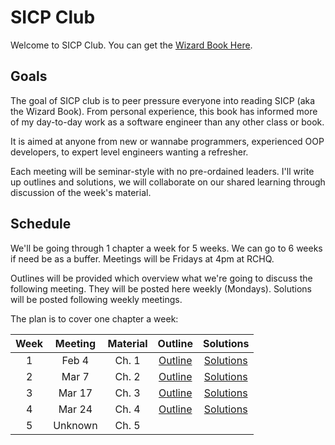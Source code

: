 # SICP Club

Welcome to SICP Club. You can get the [Wizard Book Here](http://mitpress.mit.edu/sicp/).

## Goals

The goal of SICP club is to peer pressure everyone into reading SICP (aka the Wizard Book). From personal experience, this book has informed more of my day-to-day work as a software engineer than any other class or book.

It is aimed at anyone from new or wannabe programmers, experienced OOP developers, to expert level engineers wanting a refresher.

Each meeting will be seminar-style with no pre-ordained leaders. I'll write up outlines and solutions, we will collaborate on our shared learning through discussion of the week's material.

## Schedule

We'll be going through 1 chapter a week for 5 weeks. We can go to 6 weeks if need be as a buffer. Meetings will be Fridays at 4pm at RCHQ.

Outlines will be provided which overview what we're going to discuss the following meeting. They will be posted here weekly (Mondays). Solutions will be posted following weekly meetings.

The plan is to cover one chapter a week:

| Week | Meeting | Material | Outline | Solutions |
|:----:|:-------:|:--------:|:-------:|:---------:|
| 1 | Feb 4 | Ch. 1 | [Outline](https://github.com/yanatan16/sicp-club/blob/master/ch1/outline.md) | [Solutions](https://github.com/yanatan16/sicp-club/tree/master/ch1) |
| 2 | Mar 7 | Ch. 2 | [Outline](https://github.com/yanatan16/sicp-club/blob/master/ch2/outline.md) | [Solutions](https://github.com/yanatan16/sicp-club/tree/master/ch2) |
| 3 | Mar 17 | Ch. 3 | [Outline](https://github.com/yanatan16/sicp-club/blob/master/ch3/outline.md) | [Solutions](https://github.com/yanatan16/sicp-club/tree/master/ch3) |
| 4 | Mar 24 | Ch. 4 | [Outline](https://github.com/yanatan16/sicp-club/blob/master/ch4/outline.md) | [Solutions](https://github.com/yanatan16/sicp-club/tree/master/ch4) |
| 5 | Unknown | Ch. 5 | | |

